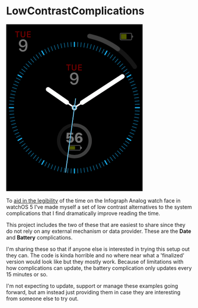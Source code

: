 # LowContrastComplications

![](https://github.com/UnderscoreDavidSmith/LowContrastComplications/blob/master/LowContrastComplicationExample.png?raw=true)

To [aid in the legibility](https://david-smith.org/blog/2018/10/05/considering-low-contrast-complications/) of the time on the Infograph Analog watch face in watchOS 5 I've made myself a set of low contrast alternatives to the system complications that I find dramatically improve reading the time. 

This project includes the two of these that are easiest to share since they do not rely on any external mechanism or data provider.  These are the __Date__ and __Battery__ complications. 

I'm sharing these so that if anyone else is interested in trying this setup out they can.  The code is kinda horrible and no where near what a 'finalized' version would look like but they mostly work.  Because of limitations with how complications can update, the battery complication only updates every 15 minutes or so.  

I'm not expecting to update, support or manage these examples going forward, but am instead just providing them in case they are interesting from someone else to try out.  